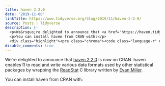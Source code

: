 ```yaml
---
title: haven 2.2.0
date: '2019-11-08'
linkTitle: https://www.tidyverse.org/blog/2019/11/haven-2-2-0/
source: Posts | Tidyverse
description: |-
  <p>We&rsquo;re delighted to announce that <a href="https://haven.tidyverse.org/" target="_blank" rel="noopener">haven 2.2.0</a> is now on CRAN. haven enables R to read and write various data formats used by other statistical packages by wrapping the <a href="https://github.com/WizardMac/ReadStat" target="_blank" rel="noopener">ReadStat</a> C library written by <a href="https://www.evanmiller.org/" target="_blank" rel="noopener">Evan Miller</a>.</p>
  <p>You can install haven from CRAN with:</p>
  <div class="highlight"><pre class="chroma"><code class="language-r" data-lang="r"><span ...
disable_comments: true
---
```

<p>We&rsquo;re delighted to announce that <a href="https://haven.tidyverse.org/" target="_blank" rel="noopener">haven 2.2.0</a> is now on CRAN. haven enables R to read and write various data formats used by other statistical packages by wrapping the <a href="https://github.com/WizardMac/ReadStat" target="_blank" rel="noopener">ReadStat</a> C library written by <a href="https://www.evanmiller.org/" target="_blank" rel="noopener">Evan Miller</a>.</p>
<p>You can install haven from CRAN with:</p>
<div class="highlight"><pre class="chroma"><code class="language-r" data-lang="r"><span ...